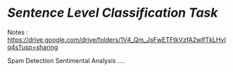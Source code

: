 # *Sentence Level Classification Task*
Notes : https://drive.google.com/drive/folders/1V4_Qm_JsFwETFtkVzfA2wlfTkLHyIq4s?usp=sharing

Spam Detection
Sentimental Analysis ….

